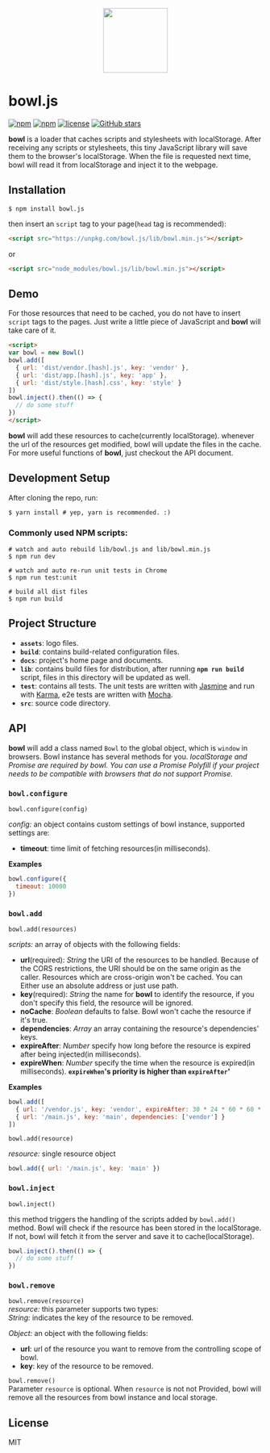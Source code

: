 <p align="center"><image src="https://github.com/classicemi/bowl.js/blob/develop/assets/logo.png?raw=true" width="128"></p>

# bowl.js
[![npm](https://img.shields.io/npm/v/bowl.js.svg?style=flat-square)](https://www.npmjs.com/package/bowl.js)
[![npm](https://img.shields.io/npm/dt/bowl.js.svg?style=flat-square)](https://www.npmjs.com/package/bowl.js)
[![license](https://img.shields.io/github/license/elemefe/bowl.svg?style=flat-square)](https://github.com/ElemeFE/bowl)
[![GitHub stars](https://img.shields.io/github/stars/elemefe/bowl.svg?style=social&label=Star)](https://github.com/ElemeFE/bowl)

**bowl** is a loader that caches scripts and stylesheets with localStorage. After receiving any scripts or stylesheets, this tiny JavaScript library will save them to the browser's localStorage. When the file is requested next time, bowl will read it from localStorage and inject it to the webpage.

## Installation
``` shell
$ npm install bowl.js
```
then insert an `script` tag to your page(`head` tag is recommended):
``` html
<script src="https://unpkg.com/bowl.js/lib/bowl.min.js"></script>
```
or
``` html
<script src="node_modules/bowl.js/lib/bowl.min.js"></script>
```

## Demo
For those resources that need to be cached, you do not have to insert `script` tags to the pages. Just write a little piece of JavaScript and **bowl** will take care of it.
```html
<script>
var bowl = new Bowl()
bowl.add([
  { url: 'dist/vendor.[hash].js', key: 'vendor' },
  { url: 'dist/app.[hash].js', key: 'app' },
  { url: 'dist/style.[hash].css', key: 'style' }
])
bowl.inject().then(() => {
  // do some stuff
})
</script>
```
**bowl** will add these resources to cache(currently localStorage). whenever the url of the resources get modified, bowl will update the files in the cache. For more useful functions of **bowl**, just checkout the API document.

## Development Setup
After cloning the repo, run:
```shell
$ yarn install # yep, yarn is recommended. :)
```
### Commonly used NPM scripts:
```shell
# watch and auto rebuild lib/bowl.js and lib/bowl.min.js
$ npm run dev

# watch and auto re-run unit tests in Chrome
$ npm run test:unit

# build all dist files
$ npm run build
```

## Project Structure
+ **`assets`**: logo files.
+ **`build`**: contains build-related configuration files.
+ **`docs`**: project's home page and documents.
+ **`lib`**: contains build files for distribution, after running **`npm run build`** script, files in this directory will be updated as well.
+ **`test`**: contains all tests. The unit tests are written with [Jasmine](http://jasmine.github.io/2.5/introduction) and run with [Karma](http://karma-runner.github.io/1.0/index.html), e2e tests are written with [Mocha](https://mochajs.org/).
+ **`src`**: source code directory.

## API
**bowl** will add a class named `Bowl` to the global object, which is `window` in browsers. Bowl instance has several methods for you.
*localStorage and Promise are required by bowl. You can use a Promise Polyfill if your project needs to be compatible with browsers that do not support Promise.*

### `bowl.configure`
`bowl.configure(config)`

*config:* an object contains custom settings of bowl instance, supported settings are:
+ **timeout**: time limit of fetching resources(in milliseconds).

**Examples**
```javascript
bowl.configure({
  timeout: 10000
})
```

### `bowl.add`
`bowl.add(resources)`

*scripts:* an array of objects with the following fields:
+ **url**(required): *String* the URI of the resources to be handled. Because of the CORS restrictions, the URI should be on the same origin as the caller. Resources which are cross-origin won't be cached. You can Either use an absolute address or just use path.
+ **key**(required): *String* the name for **bowl** to identify the resource, if you don't specify this field, the resource will be ignored.
+ **noCache**: *Boolean* defaults to false. Bowl won't cache the resource if it's true.
+ **dependencies**: *Array* an array containing the resource's dependencies' keys.
+ **expireAfter**: *Number* specify how long before the resource is expired after being injected(in milliseconds).
+ **expireWhen**: *Number* specify the time when the resource is expired(in milliseconds).
**`expireWhen`'s priority is higher than `expireAfter`'**

**Examples**
```javascript
bowl.add([
  { url: '/vendor.js', key: 'vendor', expireAfter: 30 * 24 * 60 * 60 * 1000 }
  { url: '/main.js', key: 'main', dependencies: ['vendor'] }
])
```

`bowl.add(resource)`

*resource:* single resource object
```javascript
bowl.add({ url: '/main.js', key: 'main' })
```

### `bowl.inject`
`bowl.inject()`

this method triggers the handling of the scripts added by `bowl.add()` method. Bowl will check if the resource has been stored in the localStorage. If not, bowl will fetch it from the server and save it to cache(localStorage).
```javascript
bowl.inject().then(() => {
  // do some stuff
})
```

### `bowl.remove`
`bowl.remove(resource)`  
*resource:* this parameter supports two types:  
*String:* indicates the key of the resource to be removed.

*Object:* an object with the following fields:
+ **url**: url of the resource you want to remove from the controlling scope of bowl.
+ **key**: key of the resource to be removed.

`bowl.remove()`  
Parameter `resource` is optional. When `resource` is not not Provided, bowl will remove all the resources from bowl instance and local storage.

## License
MIT
